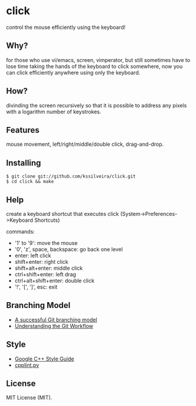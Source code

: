 click
=====

control the mouse efficiently using the keyboard!

## Why?

for those who use vi/emacs, screen, vimperator, but still sometimes have to lose time taking the hands of the keyboard to click somewhere, now you can click efficiently anywhere using only the keyboard.

## How?

divinding the screen recursively so that it is possible to address any pixels with a logarithm number of keystrokes.

## Features

mouse movement, left/right/middle/double click, drag-and-drop.

## Installing

    $ git clone git://github.com/kssilveira/click.git
    $ cd click && make

## Help

create a keyboard shortcut that executes click (System->Preferences->Keyboard Shortcuts)

commands:

- '1' to '9': move the mouse
- '0', 'z', space, backspace: go back one level
- enter: left click
- shift+enter: right click
- shift+alt+enter: middle click
- ctrl+shift+enter: left drag
- ctrl+alt+shift+enter: double click
- '!', '[', ']', esc: exit

## Branching Model

- [A successful Git branching model](http://nvie.com/posts/a-successful-git-branching-model/)
- [Understanding the Git Workflow](http://sandofsky.com/blog/git-workflow.html)

## Style

- [Google C++ Style Guide](http://google-styleguide.googlecode.com/svn/trunk/cppguide.xml)
- [cpplint.py](http://google-styleguide.googlecode.com/svn/trunk/cpplint/cpplint.py)

## License

MIT License (MIT).
